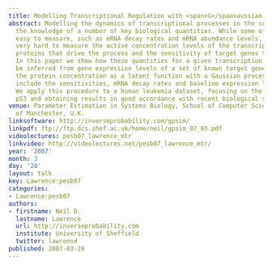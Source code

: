 ```yaml
---
title: Modelling Transcriptional Regulation with <span>G</span>aussian Processes
abstract: Modelling the dynamics of transcriptional processes in the cell requires
  the knowledge of a number of key biological quantities. While some of them are relatively
  easy to measure, such as mRNA decay rates and mRNA abundance levels, it is still
  very hard to measure the active concentration levels of the transcription factor
  proteins that drive the process and the sensitivity of target genes to these concentrations.
  In this paper we show how these quantities for a given transcription factor can
  be inferred from gene expression levels of a set of known target genes. We treat
  the protein concentration as a latent function with a Gaussian process prior, and
  include the sensitivities, mRNA decay rates and baseline expression levels as hyperparameters.
  We apply this procedure to a human leukemia dataset, focusing on the tumour repressor
  p53 and obtaining results in good accordance with recent biological studies.
venue: Parameter Estimation in Systems Biology, School of Computer Science, University
  of Manchester, U.K.
linksoftware: http://inverseprobability.com/gpsim/
linkpdf: ftp://ftp.dcs.shef.ac.uk/home/neil/gpsim_07_03.pdf
videolectures: pesb07_lawrence_mtr
linkvideo: http://videolectures.net/pesb07_lawrence_mtr/
year: '2007'
month: 3
day: '28'
layout: talk
key: Lawrence:pesb07
categories:
- Lawrence:pesb07
authors:
- firstname: Neil D.
  lastname: Lawrence
  url: http://inverseprobability.com
  institute: University of Sheffield
  twitter: lawrennd
published: 2007-03-28
---
```

